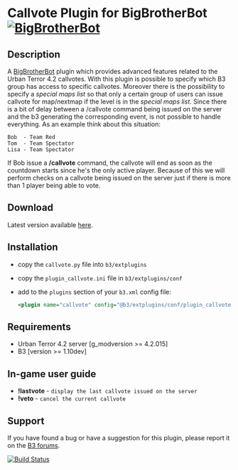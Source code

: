 Callvote Plugin for BigBrotherBot [![BigBrotherBot](http://i.imgur.com/7sljo4G.png)][B3]
=================================

Description
-----------

A [BigBrotherBot][B3] plugin which provides advanced features related to the Urban Terror 4.2 callvotes.
With this plugin is possible to specify which B3 group has access to specific callvotes.
Moreover there is the possibility to specify a *special maps list* so that only a certain group of users can
issue callvote for map/nextmap if the level is in the *special maps list*.
Since there is a bit of delay between a /callvote command being issued on the server and the b3 generating the
corresponding event, is not possible to handle everything.
As an example think about this situation:

    Bob  - Team Red
    Tom  - Team Spectator
    Lisa - Team Spectator
 
If Bob issue a **/callvote** command, the callvote will end as soon as the countdown starts since he's the only
active player. Because of this we will perform checks on a callvote being issued on the server just if there is
more than 1 player being able to vote.

Download
--------

Latest version available [here](https://github.com/FenixXx/b3-plugin-callvote/archive/master.zip).

Installation
------------

* copy the `callvote.py` file into `b3/extplugins`
* copy the `plugin_callvote.ini` file in `b3/extplugins/conf`
* add to the `plugins` section of your `b3.xml` config file:

  ```xml
  <plugin name="callvote" config="@b3/extplugins/conf/plugin_callvote.ini" />
  ```
Requirements
------------

* Urban Terror 4.2 server [g_modversion >= 4.2.015]
* B3 [version >= 1.10dev]

In-game user guide
------------------

* **!lastvote** - `display the last callvote issued on the server`
* **!veto** - `cancel the current callvote`

Support
-------

If you have found a bug or have a suggestion for this plugin, please report it on the [B3 forums][Support].

[B3]: http://www.bigbrotherbot.net/ "BigBrotherBot (B3)"
[Support]: http://forum.bigbrotherbot.net/plugins-by-fenix/callvote-plugin/ "Support topic on the B3 forums"

[![Build Status](https://travis-ci.org/FenixXx/b3-plugin-callvote.svg?branch=master)](https://travis-ci.org/FenixXx/b3-plugin-callvote)